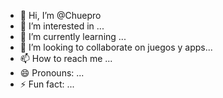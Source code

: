 - 👋 Hi, I’m @Chuepro
- 👀 I’m interested in ...
- 🌱 I’m currently learning ...
- 💞️ I’m looking to collaborate on juegos y apps...
- 📫 How to reach me ...
- 😄 Pronouns: ...
- ⚡ Fun fact: ...

<!---
Chuepro/Chuepro is a ✨ special ✨ repository because its `README.md` (this file) appears on your GitHub profile.
You can click the Preview link to take a look at your changes.
--->
